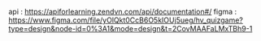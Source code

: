 api : https://apiforlearning.zendvn.com/api/documentation#/
figma : https://www.figma.com/file/yOlQkt0CcB6O5kIOUj5ueg/hv_quizgame?type=design&node-id=0%3A1&mode=design&t=2CovMAAFaLMxTBh9-1